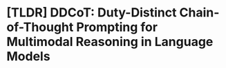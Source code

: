 # [TLDR] DDCoT: Duty-Distinct Chain-of-Thought Prompting for Multimodal Reasoning in Language Models 
 